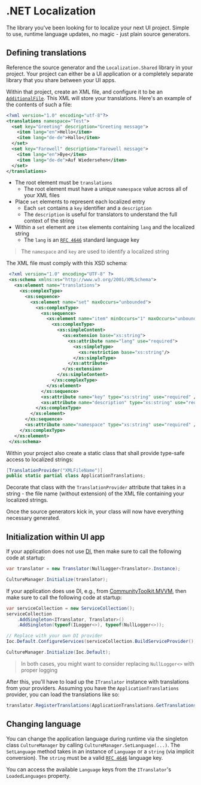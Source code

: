 # .NET Localization

The library you've been looking for to localize your next UI project.
Simple to use, runtime language updates, no magic - just plain source generators.

## Defining translations

Reference the source generator and the `Localization.Shared` library in your project.
Your project can either be a UI application or a completely separate library that you share between your UI apps.

Within that project, create an XML file, and configure it to be an [`AdditionalFile`](https://github.com/dotnet/roslyn/blob/main/docs/analyzers/Using%20Additional%20Files.md). This XML will store your translations.
Here's an example of the contents of such a file:

```xml
<?xml version="1.0" encoding="utf-8"?>
<translations namespace="Test">
  <set key="Greeting" description="Greeting message">
    <item lang="en">Hello</item>
    <item lang="de-de">Hallo</item>
  </set>
  <set key="Farewell" description="Farewell message">
    <item lang="en">Bye</item>
    <item lang="de-de">Auf Wiedersehen</item>
  </set>
</translations>
```

- The root element must be `translations`
  - The root element must have a unique `namespace` value across all of your XML files
- Place `set` elements to represent each localized entry
  - Each `set` contains a `key` identifier and a `description`
  - The `description` is useful for translators to understand the full context of the string
- Within a `set` element are `item` elements containing `lang` and the localized string
  - The `lang` is an [`RFC 4646`](https://datatracker.ietf.org/doc/html/rfc4646) standard language key

> The `namespace` and `key` are used to identify a localized string

The XML file must comply with this XSD schema:

```xml
 <?xml version="1.0" encoding="UTF-8" ?>
 <xs:schema xmlns:xs="http://www.w3.org/2001/XMLSchema">
   <xs:element name="translations">
     <xs:complexType>
       <xs:sequence>
         <xs:element name="set" maxOccurs="unbounded">
           <xs:complexType>
             <xs:sequence>
               <xs:element name="item" minOccurs="1" maxOccurs="unbounded">
                 <xs:complexType>
                   <xs:simpleContent>
                     <xs:extension base="xs:string">
                       <xs:attribute name="lang" use="required">
                         <xs:simpleType>
                           <xs:restriction base="xs:string"/>
                         </xs:simpleType>
                       </xs:attribute>
                     </xs:extension>
                   </xs:simpleContent>
                 </xs:complexType>
               </xs:element>
             </xs:sequence>
             <xs:attribute name="key" type="xs:string" use="required" />
             <xs:attribute name="description" type="xs:string" use="required" />
           </xs:complexType>
         </xs:element>
       </xs:sequence>
       <xs:attribute name="namespace" type="xs:string" use="required" />
     </xs:complexType>
   </xs:element>
 </xs:schema>
```

Within your project also create a static class that shall provide type-safe access to localized strings:

```csharp
[TranslationProvider("XMLFileName")]
public static partial class ApplicationTranslations;
```

Decorate that class with the `TranslationProvider` attribute that takes in a string - the file name (without extension) of the XML file containing your localized strings.

Once the source generators kick in, your class will now have everything necessary generated.

## Initialization within UI app

If your application does not use [DI](https://learn.microsoft.com/en-us/dotnet/core/extensions/dependency-injection), then make sure to call the following code at startup:

```csharp
var translator = new Translator(NullLogger<Translator>.Instance);

CultureManager.Initialize(translator);
```

If your application does use DI, e.g., from [CommunityToolkit.MVVM](https://learn.microsoft.com/en-us/dotnet/communitytoolkit/mvvm/ioc), then make sure to call the following code at startup:

```csharp
var serviceCollection = new ServiceCollection();
serviceCollection
    .AddSingleton<ITranslator, Translator>()
    .AddSingleton(typeof(ILogger<>), typeof(NullLogger<>));

// Replace with your own DI provider
Ioc.Default.ConfigureServices(serviceCollection.BuildServiceProvider());

CultureManager.Initialize(Ioc.Default);
```

> In both cases, you might want to consider replacing `NullLogger<>` with proper logging

After this, you'll have to load up the `ITranslator` instance with translations from your providers.
Assuming you have the `ApplicationTranslations` provider, you can load the translations like so:

```csharp
translator.RegisterTranslations(ApplicationTranslations.GetTranslations());
```

## Changing language

You can change the application language during runtime via the singleton class `CultureManager` by calling `CultureManager.SetLanguage(...)`.
The `SetLanguage` method takes in an instance of `Language` or a `string` (via implicit conversion). The `string` must be a valid [`RFC 4646`](https://datatracker.ietf.org/doc/html/rfc4646) language key.

You can access the available `Language` keys from the `ITranslator`'s `LoadedLanguages` property.
